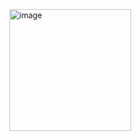 <img width="217" alt="image" src="https://user-images.githubusercontent.com/117038006/215123878-ebaf0815-8ed8-4f75-ace8-5750740f4d39.png">
